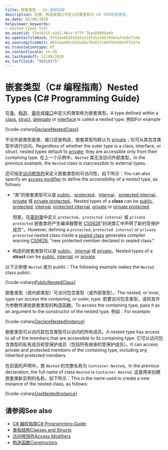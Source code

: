 ```yaml
---
title: 嵌套类型 - C# 编程指南
description: 在类、构造或接口中定义的类型称为 C# 中的嵌套类型。
ms.date: 02/08/2020
helpviewer_keywords:
- nested types [C#]
ms.assetid: f2e1b315-e3d1-48ce-977f-7bae0960ba99
ms.openlocfilehash: 0741ae88103b16ce34fd5a38b789beaf428e734a
ms.sourcegitcommit: 0014aa4d5cb2da56a70e03fc68f663d64df5247a
ms.translationtype: HT
ms.contentlocale: zh-CN
ms.lasthandoff: 12/09/2020
ms.locfileid: "96918575"
---
```

# <a name="nested-types-c-programming-guide"></a><span data-ttu-id="1883d-103">嵌套类型（C# 编程指南）</span><span class="sxs-lookup"><span data-stu-id="1883d-103">Nested Types (C# Programming Guide)</span></span>

<span data-ttu-id="1883d-104">在[类](../../language-reference/keywords/class.md)、[构造](../../language-reference/builtin-types/struct.md)、[委托](../../language-reference/builtin-types/reference-types.md#the-delegate-type)或[接口](../../language-reference/keywords/interface.md)中定义的类型称为嵌套类型。</span><span class="sxs-lookup"><span data-stu-id="1883d-104">A type defined within a [class](../../language-reference/keywords/class.md), [struct](../../language-reference/builtin-types/struct.md), [delegate](../../language-reference/builtin-types/reference-types.md#the-delegate-type) or [interface](../../language-reference/keywords/interface.md) is called a nested type.</span></span> <span data-ttu-id="1883d-105">例如</span><span class="sxs-lookup"><span data-stu-id="1883d-105">For example</span></span>

[!code-csharp[DeclareNestedClass](~/samples/snippets/csharp/objectoriented/nestedtypes.cs#DeclareNestedClass)]

<span data-ttu-id="1883d-106">不论外部类型是类、接口还是构造，嵌套类型均默认为 [private](../../language-reference/keywords/private.md)；仅可从其包含类型中进行访问。</span><span class="sxs-lookup"><span data-stu-id="1883d-106">Regardless of whether the outer type is a class, interface, or struct, nested types default to [private](../../language-reference/keywords/private.md); they are accessible only from their containing type.</span></span> <span data-ttu-id="1883d-107">在上一个示例中，`Nested` 类无法访问外部类型。</span><span class="sxs-lookup"><span data-stu-id="1883d-107">In the previous example, the `Nested` class is inaccessible to external types.</span></span>

<span data-ttu-id="1883d-108">还可指定[访问修饰符](../../language-reference/keywords/access-modifiers.md)来定义嵌套类型的可访问性，如下所示：</span><span class="sxs-lookup"><span data-stu-id="1883d-108">You can also specify an [access modifier](../../language-reference/keywords/access-modifiers.md) to define the accessibility of a nested type, as follows:</span></span>

- <span data-ttu-id="1883d-109">“类”的嵌套类型可以是 [public](../../language-reference/keywords/public.md)、[protected](../../language-reference/keywords/protected.md)、[internal](../../language-reference/keywords/internal.md)、[protected internal](../../language-reference/keywords/protected-internal.md)、[private](../../language-reference/keywords/private.md) 或 [private protected](../../language-reference/keywords/private-protected.md)。</span><span class="sxs-lookup"><span data-stu-id="1883d-109">Nested types of a **class** can be [public](../../language-reference/keywords/public.md), [protected](../../language-reference/keywords/protected.md), [internal](../../language-reference/keywords/internal.md), [protected internal](../../language-reference/keywords/protected-internal.md), [private](../../language-reference/keywords/private.md) or [private protected](../../language-reference/keywords/private-protected.md).</span></span>

   <span data-ttu-id="1883d-110">但是，在[密封类](../../language-reference/keywords/sealed.md)中定义 `protected`、`protected internal` 或 `private protected` 嵌套类将产生编译器警告 [CS0628](../../misc/cs0628.md)“封闭类汇中声明了新的受保护成员”。</span><span class="sxs-lookup"><span data-stu-id="1883d-110">However, defining a `protected`, `protected internal` or `private protected` nested class inside a [sealed class](../../language-reference/keywords/sealed.md) generates compiler warning [CS0628](../../misc/cs0628.md), "new protected member declared in sealed class."</span></span>
  
- <span data-ttu-id="1883d-111">构造的嵌套类型可以是 [public](../../language-reference/keywords/public.md)、[internal](../../language-reference/keywords/internal.md) 或 [private](../../language-reference/keywords/private.md)。</span><span class="sxs-lookup"><span data-stu-id="1883d-111">Nested types of a **struct** can be [public](../../language-reference/keywords/public.md), [internal](../../language-reference/keywords/internal.md), or [private](../../language-reference/keywords/private.md).</span></span>

<span data-ttu-id="1883d-112">以下示例使 `Nested` 类为 public：</span><span class="sxs-lookup"><span data-stu-id="1883d-112">The following example makes the `Nested` class public:</span></span>

[!code-csharp[PublicNestedClass](~/samples/snippets/csharp/objectoriented/nestedtypes.cs#PublicNestedClass)]

<span data-ttu-id="1883d-113">嵌套类型（或内部类型）可访问包含类型（或外部类型）。</span><span class="sxs-lookup"><span data-stu-id="1883d-113">The nested, or inner, type can access the containing, or outer, type.</span></span> <span data-ttu-id="1883d-114">若要访问包含类型，请将其作为参数传递给嵌套类型的构造函数。</span><span class="sxs-lookup"><span data-stu-id="1883d-114">To access the containing type, pass it as an argument to the constructor of the nested type.</span></span> <span data-ttu-id="1883d-115">例如：</span><span class="sxs-lookup"><span data-stu-id="1883d-115">For example:</span></span>

[!code-csharp[DeclareNestedInstance](~/samples/snippets/csharp/objectoriented/nestedtypes.cs#DeclareNestedInstance)]

<span data-ttu-id="1883d-116">嵌套类型可以访问其包含类型可以访问的所有成员。</span><span class="sxs-lookup"><span data-stu-id="1883d-116">A nested type has access to all of the members that are accessible to its containing type.</span></span> <span data-ttu-id="1883d-117">它可以访问包含类型的私有成员和受保护成员（包括所有继承的受保护成员）。</span><span class="sxs-lookup"><span data-stu-id="1883d-117">It can access private and protected members of the containing type, including any inherited protected members.</span></span>

<span data-ttu-id="1883d-118">在前面的声明中，类 `Nested` 的完整名称为 `Container.Nested`。</span><span class="sxs-lookup"><span data-stu-id="1883d-118">In the previous declaration, the full name of class `Nested` is `Container.Nested`.</span></span> <span data-ttu-id="1883d-119">这是用来创建嵌套类新实例的名称，如下所示：</span><span class="sxs-lookup"><span data-stu-id="1883d-119">This is the name used to create a new instance of the nested class, as follows:</span></span>

[!code-csharp[UseNestedInstance](~/samples/snippets/csharp/objectoriented/nestedtypes.cs#UseNestedInstance)]

## <a name="see-also"></a><span data-ttu-id="1883d-120">请参阅</span><span class="sxs-lookup"><span data-stu-id="1883d-120">See also</span></span>

- [<span data-ttu-id="1883d-121">C# 编程指南</span><span class="sxs-lookup"><span data-stu-id="1883d-121">C# Programming Guide</span></span>](../index.md)
- [<span data-ttu-id="1883d-122">类和结构</span><span class="sxs-lookup"><span data-stu-id="1883d-122">Classes and Structs</span></span>](./index.md)
- [<span data-ttu-id="1883d-123">访问修饰符</span><span class="sxs-lookup"><span data-stu-id="1883d-123">Access Modifiers</span></span>](./access-modifiers.md)
- [<span data-ttu-id="1883d-124">构造函数</span><span class="sxs-lookup"><span data-stu-id="1883d-124">Constructors</span></span>](./constructors.md)
